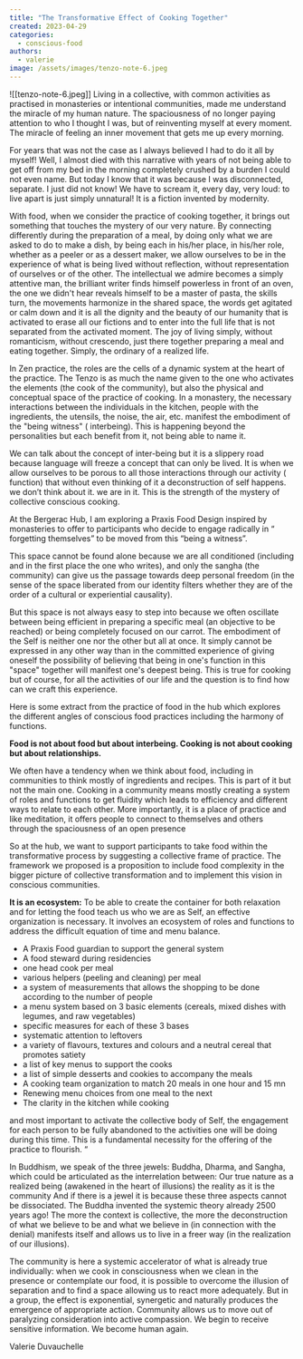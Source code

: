 ```yaml
---
title: "The Transformative Effect of Cooking Together"
created: 2023-04-29
categories: 
  - conscious-food
authors: 
  - valerie
image: /assets/images/tenzo-note-6.jpeg
---
```

![[tenzo-note-6.jpeg]]
Living in a collective, with common activities as practised in monasteries or intentional  communities, made me understand the miracle of my human nature. The spaciousness of no longer paying attention to who I thought I was, but of reinventing myself at every moment. The miracle of feeling an inner movement that gets me up every morning. 

For years that was not the case as I always believed I had to do it all by myself! 
Well, I almost died with this narrative with years of not being able to get off from my bed in the morning completely crushed by a burden I could not even name. But today I know that it was because I was disconnected, separate. I just did not know! 
We have to scream it, every day, very loud: to live apart is just simply unnatural!
It is a fiction invented by modernity. 

With food, when we consider the practice of cooking together, it brings out something that touches the mystery of our very nature. By connecting differently during the preparation of a meal, by doing only what we are asked to do to make a dish, by being each in his/her place, in his/her role, whether as a peeler or as a dessert maker, we allow ourselves to be in the experience of what is being lived without reflection, without representation of ourselves or of the other. The intellectual we admire becomes a simply attentive man, the brilliant writer finds himself powerless in front of an oven, the one we didn't hear reveals himself to be a master of pasta, the skills turn, the movements harmonize in the shared space, the words get agitated or calm down and it is all the dignity and the beauty of our humanity that is activated to erase all our fictions and to enter into the full life that is not separated from the activated moment. The joy of living simply, without romanticism, without crescendo, just there together preparing a meal and eating together. Simply, the ordinary of a realized life.

In Zen practice, the roles are the cells of a dynamic system at the heart of the practice. 
The Tenzo is as much the name given to the one who activates the elements (the cook of the community), but also the physical and conceptual space of the practice of cooking. 
In a monastery, the necessary interactions between the individuals in the kitchen, people with the ingredients, the utensils, the noise, the air, etc. manifest the embodiment of the "being witness"  ( interbeing). This is happening beyond the personalities but each benefit from it, not being able to name it. 

We can talk about the concept of inter-being but it is a slippery road because language will freeze a concept that can only be lived. It is when we allow ourselves to be porous to all those interactions through our activity ( function)  that without even thinking of it a deconstruction of self happens. we don’t think about it. we are in it. This is the strength of the mystery of collective conscious cooking. 

At the Bergerac Hub, I am exploring a Praxis Food Design inspired by monasteries to offer to participants who decide to engage radically in “ forgetting themselves”  to be moved from this “being a witness”. 

This space cannot be found alone because we are all conditioned (including and in the first place the one who writes), and only the sangha (the community) can give us the  passage towards deep personal freedom (in the sense of the space liberated from our identity filters whether they are of the order of a cultural or experiential causality).
 
But this space is not always easy to step into because we often oscillate between being efficient in preparing a specific meal (an objective to be reached) or being completely focused on our carrot. 
The embodiment of the Self is neither one nor the other but all at once. It simply cannot be expressed in any other way than in the committed experience of giving oneself the possibility of believing that being in one's function in this "space" together will manifest one's deepest being. 
This is true for cooking but of course, for all the activities of our life and the question is to find how can we craft this experience.

Here is some extract from the practice of food in the hub which explores the different angles of conscious food practices including the harmony of functions. 

**Food is not about food but about interbeing. Cooking is not about cooking but about relationships.**

We often have a tendency when we think about food, including in communities to think mostly of ingredients and recipes. This is part of it but not the main one. Cooking in a community means mostly creating a system of roles and functions to get fluidity which leads to efficiency and different ways to relate to each other. 
More importantly, it is a place of practice and like meditation, it offers people to connect to themselves and others  through the spaciousness of an open presence 


So at the hub, we want to support participants to take food within the transformative process by suggesting a collective frame of practice. 
The framework we proposed is a proposition to include food complexity in the bigger picture of collective transformation and to implement this vision in conscious communities. 

**It is an ecosystem:**
To be able to create the container for both relaxation and for letting the food teach us who we are as Self, an effective organization is necessary. It involves an ecosystem of roles and functions to address the difficult equation of time and menu balance. 

- A Praxis  Food guardian   to support the general system 
- A food steward  during residencies  
- one head cook per meal 
- various helpers (peeling and cleaning) per meal 
- a system of measurements that allows the shopping to be done according to the number of people 
- a menu system based on 3 basic elements (cereals, mixed dishes with legumes, and raw vegetables)
- specific measures for each of these 3 bases 
- systematic attention to leftovers 
- a variety of flavours, textures and colours and a neutral cereal that promotes satiety
- a list of key menus to support the cooks 
- a list of simple desserts and cookies to accompany the meals 
- A cooking  team organization to match 20 meals in one hour and 15 mn
- Renewing menu choices from one meal to the next
- The clarity in the kitchen while cooking 

and most important to activate the collective body of Self, the engagement for each person to be fully abandoned to the activities one will be doing during this time. This is a fundamental necessity for the offering of the practice to flourish. “ 

In Buddhism, we speak of the three jewels: Buddha, Dharma, and Sangha, which could be articulated as the interrelation between: 
Our true  nature as a realized being  (awakened in the heart of illusions)
the  reality as it is 
the community
And if there is a jewel it is because these three aspects cannot be dissociated. The Buddha invented the systemic theory already 2500 years ago! The more the context is collective, the more the deconstruction of what we believe to be and what we believe in (in connection with the denial) manifests itself and allows us to live in a freer way (in the realization of our illusions). 

The community is here a systemic accelerator of what is already true individually: when we cook in consciousness when we clean in the presence or contemplate our food, it is possible to overcome the illusion of separation and to find a space allowing us to react more adequately. 
But in a group, the effect is exponential, synergetic and naturally produces the emergence of appropriate action.  Community allows us to move out of paralyzing consideration into active compassion. We begin to receive sensitive information.
We become human again. 


Valerie Duvauchelle
